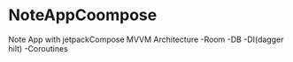 ﻿# NoteAppCoompose

Note App with jetpackCompose
 MVVM Architecture 
-Room 
-DB
-DI(dagger hilt)
-Coroutines
